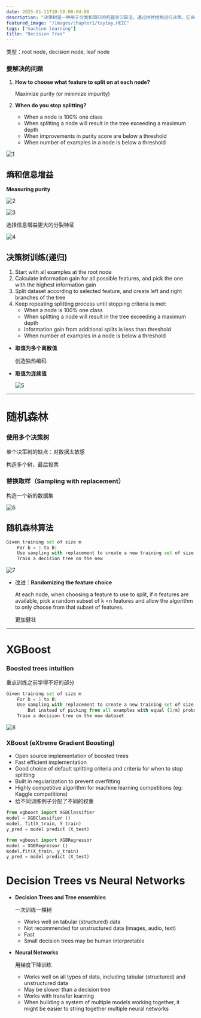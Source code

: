 ```yaml
---
date: 2025-01-11T10:58:08-04:00
description: "决策树是一种用于分类和回归的机器学习算法，通过树状结构进行决策。它由节点、分支和叶子节点组成，每个内部节点表示一个特征测试，分支代表测试结果，叶子节点则输出类别或数值。"
featured_image: "/images/chapter1/taytay.HEIC"
tags: ["machine learning"]
title: "Decision Tree"
---
```


类型：root node, decision node, leaf node

### 要解决的问题

1. **How to choose what feature to split on at each node?**

   Maximize purity (or minimize impurity)

2. **When do you stop splitting?**

   - When a node is 100% one class
   - When splitting a node will result in the tree exceeding a maximum depth
   - When improvements in purity score are below a threshold
   - When number of examples in a node is below a threshold

![1](/images/chapter1/1.png)

## 熵和信息增益

**Measuring purity**

![2](/images/chapter1/2.png)

![3](/images/chapter1/3.png)

选择信息增益更大的分裂特征

![4](/images/chapter1/4.png)

## 决策树训练(递归)

1. Start with all examples at the root node
2. Calculate information gain for all possible features, and pick the one with the highest information gain
3. Split dataset according to selected feature, and create left and right branches of the tree
4. Keep repeating splitting process until stopping criteria is met:
   - When a node is 100% one class
   - When splitting a node will result in the tree exceeding a maximum depth
   - Information gain from additional splits is less than threshold
   - When number of examples in a node is below a threshold

+ **取值为多个离散值**

  创造独热编码

+ **取值为连续值**

  ![5](/images/chapter1/5.png)



---



# 随机森林

### 使用多个决策树

单个决策树的缺点：对数据太敏感

构造多个树，最后投票

### 替换取样（Sampling with replacement）

构造一个新的数据集

![6](/images/chapter1/6.png)

## 随机森林算法

```python
Given training set of size m
	For b = 1 to B:
	Use sampling with replacement to create a new training set of size m
	Train a decision tree on the new
```

![7](/images/chapter1/7.png)

- 改进：**Randomizing the feature choice**

  At each node, when choosing a feature to use to split, if n features are available, pick a random subset of k <n features and allow the algorithm to only choose from that subset of features.

  更加健壮



---



# XGBoost

### Boosted trees intuition

重点训练之前学得不好的部分

```python
Given training set of size m
	For b = 1 to B:
	Use sampling with replacement to create a new training set of size m
		But instead of picking from all examples with equal (1/m) probability, make it more likely to pick examples that the previously trained trees misclassify
	Train a decision tree on the new dataset
```

![8](/images/chapter1/8.png)

### XBoost (eXtreme Gradient Boosting)

- Open source implementation of boosted trees
- Fast efficient implementation
- Good choice of default splitting criteria and criteria for when to stop splitting
- Built in regularization to prevent overfitting
- Highly competitive algorithm for machine learning competitions (eg: Kaggle competitions)
- 给不同训练例子分配了不同的权重

```python
from xgboost import XGBClassifier
model = XGBClassifier ()
model. fit(X_train, Y_train)
y_pred = model predict (X_test)
```

```python
from xgboost import XGBRegressor
model = XGBRegressor ()
model.fit(X_train, y_train)
y_pred = model predict (X_test)
```

# Decision Trees vs Neural Networks

- **Decision Trees and Tree ensembles**

  一次训练一棵树

  - Works well on tabular (structured) data
  - Not recommended for unstructured data (images, audio, text)
  - Fast
  - Small decision trees may be human interpretable

- **Neural Networks**

  用梯度下降训练

  - Works well on all types of data, including tabular (structured) and unstructured data
  - May be slower than a decision tree
  - Works with transfer learning
  - When building a system of multiple models working together, it might be easier to string together multiple neural networks
